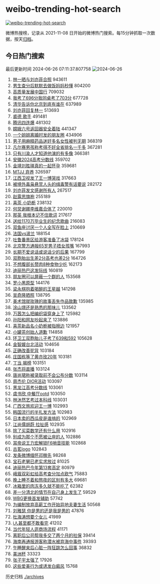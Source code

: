 # weibo-trending-hot-search

[![weibo-trending-hot-search](https://github.com/ameizi/weibo-trending-hot-search/actions/workflows/ci.yml/badge.svg)](https://github.com/ameizi/weibo-trending-hot-search/actions/workflows/ci.yml)

微博热搜榜，记录从 2021-11-08 日开始的微博热门搜索。每15分钟抓取一次数据，按天[归档](./archives)。

## 今日热门搜索

<!-- BEGIN --> 
最后更新时间 2024-06-26 07:11:37.807758 
![2024-06-26](https://imgs-storage.s3.us-east-005.backblazeb2.com/20240626/2024-06-26.png?versionId=4_z8fbbed132d73df8689c40f13_f1023482065114564_d20240625_m231137_c005_v0501022_t0027_u01719357097720) 
1. [林一晒与刘亦菲合照](https://s.weibo.com/weibo?q=%23%E6%9E%97%E4%B8%80%E6%99%92%E4%B8%8E%E5%88%98%E4%BA%A6%E8%8F%B2%E5%90%88%E7%85%A7%23&t=31&band_rank=1&Refer=top) 943611
1. [男生查分后默默去做饭妈妈秒懂](https://s.weibo.com/weibo?q=%23%E7%94%B7%E7%94%9F%E6%9F%A5%E5%88%86%E5%90%8E%E9%BB%98%E9%BB%98%E5%8E%BB%E5%81%9A%E9%A5%AD%E5%A6%88%E5%A6%88%E7%A7%92%E6%87%82%23&t=31&band_rank=2&Refer=top) 804200
1. [高质量发展中国行](https://s.weibo.com/weibo?q=%23%E9%AB%98%E8%B4%A8%E9%87%8F%E5%8F%91%E5%B1%95%E4%B8%AD%E5%9B%BD%E8%A1%8C%23&t=31&band_rank=3&Refer=top) 709032
1. [我考了696分我同桌考了703分](https://s.weibo.com/weibo?q=%23%E6%88%91%E8%80%83%E4%BA%86696%E5%88%86%E6%88%91%E5%90%8C%E6%A1%8C%E8%80%83%E4%BA%86703%E5%88%86%23&t=31&band_rank=4&Refer=top) 677728
1. [清华告诉你北京到底有谁在](https://s.weibo.com/weibo?q=%23%E6%B8%85%E5%8D%8E%E5%91%8A%E8%AF%89%E4%BD%A0%E5%8C%97%E4%BA%AC%E5%88%B0%E5%BA%95%E6%9C%89%E8%B0%81%E5%9C%A8%23&t=31&band_rank=5&Refer=top) 637989
1. [刘亦菲回复林一](https://s.weibo.com/weibo?q=%23%E5%88%98%E4%BA%A6%E8%8F%B2%E5%9B%9E%E5%A4%8D%E6%9E%97%E4%B8%80%23&t=31&band_rank=8&Refer=top) 513693
1. [裘德 歌手](https://s.weibo.com/weibo?q=%E8%A3%98%E5%BE%B7%20%E6%AD%8C%E6%89%8B&t=31&band_rank=6&Refer=top) 491481
1. [腾讯四连爆](https://s.weibo.com/weibo?q=%23%E8%85%BE%E8%AE%AF%E5%9B%9B%E8%BF%9E%E7%88%86%23&t=31&band_rank=7&Refer=top) 481302
1. [嫦娥六号返回器安全着陆](https://s.weibo.com/weibo?q=%23%E5%AB%A6%E5%A8%A5%E5%85%AD%E5%8F%B7%E8%BF%94%E5%9B%9E%E5%99%A8%E5%AE%89%E5%85%A8%E7%9D%80%E9%99%86%23&t=31&band_rank=3&Refer=top) 441347
1. [一个姐姐离婚时发的朋友圈](https://s.weibo.com/weibo?q=%E4%B8%80%E4%B8%AA%E5%A7%90%E5%A7%90%E7%A6%BB%E5%A9%9A%E6%97%B6%E5%8F%91%E7%9A%84%E6%9C%8B%E5%8F%8B%E5%9C%88&t=31&band_rank=4&Refer=top) 434906
1. [男子用麻精药品迷奸多名女性被判无期](https://s.weibo.com/weibo?q=%23%E7%94%B7%E5%AD%90%E7%94%A8%E9%BA%BB%E7%B2%BE%E8%8D%AF%E5%93%81%E8%BF%B7%E5%A5%B8%E5%A4%9A%E5%90%8D%E5%A5%B3%E6%80%A7%E8%A2%AB%E5%88%A4%E6%97%A0%E6%9C%9F%23&t=31&band_rank=9&Refer=top) 368319
1. [凡尔赛男孩称考得不好全省排名一千多](https://s.weibo.com/weibo?q=%23%E5%87%A1%E5%B0%94%E8%B5%9B%E7%94%B7%E5%AD%A9%E7%A7%B0%E8%80%83%E5%BE%97%E4%B8%8D%E5%A5%BD%E5%85%A8%E7%9C%81%E6%8E%92%E5%90%8D%E4%B8%80%E5%8D%83%E5%A4%9A%23&t=31&band_rank=10&Refer=top) 367281
1. [只有川渝人才知道他演的有多像](https://s.weibo.com/weibo?q=%E5%8F%AA%E6%9C%89%E5%B7%9D%E6%B8%9D%E4%BA%BA%E6%89%8D%E7%9F%A5%E9%81%93%E4%BB%96%E6%BC%94%E7%9A%84%E6%9C%89%E5%A4%9A%E5%83%8F&t=31&band_rank=12&Refer=top) 366381
1. [安徽2024高考分数线](https://s.weibo.com/weibo?q=%23%E5%AE%89%E5%BE%BD2024%E9%AB%98%E8%80%83%E5%88%86%E6%95%B0%E7%BA%BF%23&t=31&band_rank=10&Refer=top) 359702
1. [金靖刘胜瑛真的一起怀孕](https://s.weibo.com/weibo?q=%23%E9%87%91%E9%9D%96%E5%88%98%E8%83%9C%E7%91%9B%E7%9C%9F%E7%9A%84%E4%B8%80%E8%B5%B7%E6%80%80%E5%AD%95%23&t=31&band_rank=11&Refer=top) 359681
1. [MTJJ 弃养](https://s.weibo.com/weibo?q=MTJJ%20%E5%BC%83%E5%85%BB&t=31&band_rank=13&Refer=top) 326597
1. [江西卫视发了王一博哭戏](https://s.weibo.com/weibo?q=%23%E6%B1%9F%E8%A5%BF%E5%8D%AB%E8%A7%86%E5%8F%91%E4%BA%86%E7%8E%8B%E4%B8%80%E5%8D%9A%E5%93%AD%E6%88%8F%23&t=31&band_rank=14&Refer=top) 317663
1. [被境外毒枭悬赏人头的缉毒警有话要说](https://s.weibo.com/weibo?q=%23%E8%A2%AB%E5%A2%83%E5%A4%96%E6%AF%92%E6%9E%AD%E6%82%AC%E8%B5%8F%E4%BA%BA%E5%A4%B4%E7%9A%84%E7%BC%89%E6%AF%92%E8%AD%A6%E6%9C%89%E8%AF%9D%E8%A6%81%E8%AF%B4%23&t=31&band_rank=15&Refer=top) 282172
1. [刘亦菲发文感谢所有人](https://s.weibo.com/weibo?q=%23%E5%88%98%E4%BA%A6%E8%8F%B2%E5%8F%91%E6%96%87%E6%84%9F%E8%B0%A2%E6%89%80%E6%9C%89%E4%BA%BA%23&t=31&band_rank=16&Refer=top) 267517
1. [赵露思旗袍](https://s.weibo.com/weibo?q=%E8%B5%B5%E9%9C%B2%E6%80%9D%E6%97%97%E8%A2%8D&t=31&band_rank=17&Refer=top) 255189
1. [喜茶 小奶栀](https://s.weibo.com/weibo?q=%E5%96%9C%E8%8C%B6%20%E5%B0%8F%E5%A5%B6%E6%A0%80&t=31&band_rank=18&Refer=top) 238132
1. [何炅谢娜李维嘉合体了](https://s.weibo.com/weibo?q=%23%E4%BD%95%E7%82%85%E8%B0%A2%E5%A8%9C%E6%9D%8E%E7%BB%B4%E5%98%89%E5%90%88%E4%BD%93%E4%BA%86%23&t=31&band_rank=7&Refer=top) 220010
1. [那英 我根本记不住歌词](https://s.weibo.com/weibo?q=%E9%82%A3%E8%8B%B1%20%E6%88%91%E6%A0%B9%E6%9C%AC%E8%AE%B0%E4%B8%8D%E4%BD%8F%E6%AD%8C%E8%AF%8D&t=31&band_rank=41&Refer=top) 217617
1. [送给1170万毕业生的纪念歌曲](https://s.weibo.com/weibo?q=%23%E9%80%81%E7%BB%991170%E4%B8%87%E6%AF%95%E4%B8%9A%E7%94%9F%E7%9A%84%E7%BA%AA%E5%BF%B5%E6%AD%8C%E6%9B%B2%23&t=31&band_rank=26&Refer=top) 216083
1. [双鱼座讨厌一个人全写在脸上](https://s.weibo.com/weibo?q=%23%E5%8F%8C%E9%B1%BC%E5%BA%A7%E8%AE%A8%E5%8E%8C%E4%B8%80%E4%B8%AA%E4%BA%BA%E5%85%A8%E5%86%99%E5%9C%A8%E8%84%B8%E4%B8%8A%23&t=31&band_rank=19&Refer=top) 210669
1. [法国vs波兰](https://s.weibo.com/weibo?q=%E6%B3%95%E5%9B%BDvs%E6%B3%A2%E5%85%B0&t=31&band_rank=32&Refer=top) 188154
1. [吐鲁番景区给游客准备了冰袋](https://s.weibo.com/weibo?q=%23%E5%90%90%E9%B2%81%E7%95%AA%E6%99%AF%E5%8C%BA%E7%BB%99%E6%B8%B8%E5%AE%A2%E5%87%86%E5%A4%87%E4%BA%86%E5%86%B0%E8%A2%8B%23&t=31&band_rank=10&Refer=top) 178124
1. [北京警方通报65岁男子捂女孩嘴](https://s.weibo.com/weibo?q=%23%E5%8C%97%E4%BA%AC%E8%AD%A6%E6%96%B9%E9%80%9A%E6%8A%A565%E5%B2%81%E7%94%B7%E5%AD%90%E6%8D%82%E5%A5%B3%E5%AD%A9%E5%98%B4%23&t=31&band_rank=20&Refer=top) 167993
1. [长期不爱说话或说话少的后果](https://s.weibo.com/weibo?q=%23%E9%95%BF%E6%9C%9F%E4%B8%8D%E7%88%B1%E8%AF%B4%E8%AF%9D%E6%88%96%E8%AF%B4%E8%AF%9D%E5%B0%91%E7%9A%84%E5%90%8E%E6%9E%9C%23&t=31&band_rank=21&Refer=top) 167799
1. [双胞胎出生差2分高考也差2分](https://s.weibo.com/weibo?q=%23%E5%8F%8C%E8%83%9E%E8%83%8E%E5%87%BA%E7%94%9F%E5%B7%AE2%E5%88%86%E9%AB%98%E8%80%83%E4%B9%9F%E5%B7%AE2%E5%88%86%23&t=31&band_rank=10&Refer=top) 164726
1. [不想腹部长赘肉8种食物少吃](https://s.weibo.com/weibo?q=%23%E4%B8%8D%E6%83%B3%E8%85%B9%E9%83%A8%E9%95%BF%E8%B5%98%E8%82%898%E7%A7%8D%E9%A3%9F%E7%89%A9%E5%B0%91%E5%90%83%23&t=31&band_rank=22&Refer=top) 162173
1. [迪丽热巴这发际线](https://s.weibo.com/weibo?q=%23%E8%BF%AA%E4%B8%BD%E7%83%AD%E5%B7%B4%E8%BF%99%E5%8F%91%E9%99%85%E7%BA%BF%23&t=31&band_rank=23&Refer=top) 160819
1. [朋友圈可以屏蔽一个群的人](https://s.weibo.com/weibo?q=%23%E6%9C%8B%E5%8F%8B%E5%9C%88%E5%8F%AF%E4%BB%A5%E5%B1%8F%E8%94%BD%E4%B8%80%E4%B8%AA%E7%BE%A4%E7%9A%84%E4%BA%BA%23&t=31&band_rank=24&Refer=top) 153568
1. [罗小黑原型](https://s.weibo.com/weibo?q=%E7%BD%97%E5%B0%8F%E9%BB%91%E5%8E%9F%E5%9E%8B&t=31&band_rank=25&Refer=top) 144176
1. [梁永棋抱着喝醉的王星越](https://s.weibo.com/weibo?q=%23%E6%A2%81%E6%B0%B8%E6%A3%8B%E6%8A%B1%E7%9D%80%E5%96%9D%E9%86%89%E7%9A%84%E7%8E%8B%E6%98%9F%E8%B6%8A%23&t=31&band_rank=49&Refer=top) 141298
1. [吴奇隆晒照](https://s.weibo.com/weibo?q=%23%E5%90%B4%E5%A5%87%E9%9A%86%E6%99%92%E7%85%A7%23&t=31&band_rank=30&Refer=top) 138795
1. [美术馆就玫瑰的故事丢失作品致歉](https://s.weibo.com/weibo?q=%23%E7%BE%8E%E6%9C%AF%E9%A6%86%E5%B0%B1%E7%8E%AB%E7%91%B0%E7%9A%84%E6%95%85%E4%BA%8B%E4%B8%A2%E5%A4%B1%E4%BD%9C%E5%93%81%E8%87%B4%E6%AD%89%23&t=31&band_rank=26&Refer=top) 135985
1. [涂山璟还是熟悉的那味儿](https://s.weibo.com/weibo?q=%E6%B6%82%E5%B1%B1%E7%92%9F%E8%BF%98%E6%98%AF%E7%86%9F%E6%82%89%E7%9A%84%E9%82%A3%E5%91%B3%E5%84%BF&t=31&band_rank=27&Refer=top) 133562
1. [万茜怎么把编织袋穿身上了](https://s.weibo.com/weibo?q=%23%E4%B8%87%E8%8C%9C%E6%80%8E%E4%B9%88%E6%8A%8A%E7%BC%96%E7%BB%87%E8%A2%8B%E7%A9%BF%E8%BA%AB%E4%B8%8A%E4%BA%86%23&t=31&band_rank=28&Refer=top) 125982
1. [孙阳和网友吵起来了](https://s.weibo.com/weibo?q=%23%E5%AD%99%E9%98%B3%E5%92%8C%E7%BD%91%E5%8F%8B%E5%90%B5%E8%B5%B7%E6%9D%A5%E4%BA%86%23&t=31&band_rank=29&Refer=top) 123886
1. [喜茶新品名小奶栀被指擦边](https://s.weibo.com/weibo?q=%23%E5%96%9C%E8%8C%B6%E6%96%B0%E5%93%81%E5%90%8D%E5%B0%8F%E5%A5%B6%E6%A0%80%E8%A2%AB%E6%8C%87%E6%93%A6%E8%BE%B9%23&t=31&band_rank=31&Refer=top) 121957
1. [小罐茶创始人道歉](https://s.weibo.com/weibo?q=%23%E5%B0%8F%E7%BD%90%E8%8C%B6%E5%88%9B%E5%A7%8B%E4%BA%BA%E9%81%93%E6%AD%89%23&t=31&band_rank=17&Refer=top) 114858
1. [环卫工双胞胎儿子考了639和592](https://s.weibo.com/weibo?q=%23%E7%8E%AF%E5%8D%AB%E5%B7%A5%E5%8F%8C%E8%83%9E%E8%83%8E%E5%84%BF%E5%AD%90%E8%80%83%E4%BA%86639%E5%92%8C592%23&t=31&band_rank=47&Refer=top) 105628
1. [金智媛台北活动](https://s.weibo.com/weibo?q=%E9%87%91%E6%99%BA%E5%AA%9B%E5%8F%B0%E5%8C%97%E6%B4%BB%E5%8A%A8&t=31&band_rank=33&Refer=top) 104656
1. [正确改善驼背](https://s.weibo.com/weibo?q=%E6%AD%A3%E7%A1%AE%E6%94%B9%E5%96%84%E9%A9%BC%E8%83%8C&t=31&band_rank=34&Refer=top) 103184
1. [庄国栋等了黄亦玫20年](https://s.weibo.com/weibo?q=%23%E5%BA%84%E5%9B%BD%E6%A0%8B%E7%AD%89%E4%BA%86%E9%BB%84%E4%BA%A6%E7%8E%AB20%E5%B9%B4%23&t=31&band_rank=35&Refer=top) 103181
1. [丁当 揭榜](https://s.weibo.com/weibo?q=%E4%B8%81%E5%BD%93%20%E6%8F%AD%E6%A6%9C&t=31&band_rank=36&Refer=top) 103151
1. [张杰将直播](https://s.weibo.com/weibo?q=%23%E5%BC%A0%E6%9D%B0%E5%B0%86%E7%9B%B4%E6%92%AD%23&t=31&band_rank=37&Refer=top) 103124
1. [唐尚珺称被录取前不会公布分数](https://s.weibo.com/weibo?q=%23%E5%94%90%E5%B0%9A%E7%8F%BA%E7%A7%B0%E8%A2%AB%E5%BD%95%E5%8F%96%E5%89%8D%E4%B8%8D%E4%BC%9A%E5%85%AC%E5%B8%83%E5%88%86%E6%95%B0%23&t=31&band_rank=38&Refer=top) 103114
1. [周杰伦 DIOR活动](https://s.weibo.com/weibo?q=%E5%91%A8%E6%9D%B0%E4%BC%A6%20DIOR%E6%B4%BB%E5%8A%A8&t=31&band_rank=39&Refer=top) 103097
1. [黑龙江高考分数线](https://s.weibo.com/weibo?q=%23%E9%BB%91%E9%BE%99%E6%B1%9F%E9%AB%98%E8%80%83%E5%88%86%E6%95%B0%E7%BA%BF%23&t=31&band_rank=40&Refer=top) 103061
1. [虞书欣 中餐厅ootd](https://s.weibo.com/weibo?q=%E8%99%9E%E4%B9%A6%E6%AC%A3%20%E4%B8%AD%E9%A4%90%E5%8E%85ootd&t=31&band_rank=41&Refer=top) 103050
1. [林沐然艺考过本科线](https://s.weibo.com/weibo?q=%23%E6%9E%97%E6%B2%90%E7%84%B6%E8%89%BA%E8%80%83%E8%BF%87%E6%9C%AC%E7%A7%91%E7%BA%BF%23&t=31&band_rank=42&Refer=top) 103031
1. [广西文旅欢迎王一博](https://s.weibo.com/weibo?q=%23%E5%B9%BF%E8%A5%BF%E6%96%87%E6%97%85%E6%AC%A2%E8%BF%8E%E7%8E%8B%E4%B8%80%E5%8D%9A%23&t=31&band_rank=43&Refer=top) 102993
1. [韩国流行的半扎发方法](https://s.weibo.com/weibo?q=%E9%9F%A9%E5%9B%BD%E6%B5%81%E8%A1%8C%E7%9A%84%E5%8D%8A%E6%89%8E%E5%8F%91%E6%96%B9%E6%B3%95&t=31&band_rank=44&Refer=top) 102983
1. [日本卖的西瓜皮是谁啃的](https://s.weibo.com/weibo?q=%23%E6%97%A5%E6%9C%AC%E5%8D%96%E7%9A%84%E8%A5%BF%E7%93%9C%E7%9A%AE%E6%98%AF%E8%B0%81%E5%95%83%E7%9A%84%23&t=31&band_rank=45&Refer=top) 102969
1. [江尚儒胡蔚 拉扯感](https://s.weibo.com/weibo?q=%E6%B1%9F%E5%B0%9A%E5%84%92%E8%83%A1%E8%94%9A%20%E6%8B%89%E6%89%AF%E6%84%9F&t=31&band_rank=46&Refer=top) 102935
1. [除了买菜数学还有什么用](https://s.weibo.com/weibo?q=%23%E9%99%A4%E4%BA%86%E4%B9%B0%E8%8F%9C%E6%95%B0%E5%AD%A6%E8%BF%98%E6%9C%89%E4%BB%80%E4%B9%88%E7%94%A8%23&t=31&band_rank=47&Refer=top) 102916
1. [别成为那个不愿被让座的人](https://s.weibo.com/weibo?q=%23%E5%88%AB%E6%88%90%E4%B8%BA%E9%82%A3%E4%B8%AA%E4%B8%8D%E6%84%BF%E8%A2%AB%E8%AE%A9%E5%BA%A7%E7%9A%84%E4%BA%BA%23&t=31&band_rank=48&Refer=top) 102886
1. [耳帝说王力宏解锁F6哨音技能](https://s.weibo.com/weibo?q=%E8%80%B3%E5%B8%9D%E8%AF%B4%E7%8E%8B%E5%8A%9B%E5%AE%8F%E8%A7%A3%E9%94%81F6%E5%93%A8%E9%9F%B3%E6%8A%80%E8%83%BD&t=31&band_rank=49&Refer=top) 102868
1. [古茗logo](https://s.weibo.com/weibo?q=%E5%8F%A4%E8%8C%97logo&t=31&band_rank=50&Refer=top) 102843
1. [发条微博缅怀邓稼先](https://s.weibo.com/weibo?q=%23%E5%8F%91%E6%9D%A1%E5%BE%AE%E5%8D%9A%E7%BC%85%E6%80%80%E9%82%93%E7%A8%BC%E5%85%88%23&t=31&band_rank=10&Refer=top) 98268
1. [宝石老舅已老实求放过](https://s.weibo.com/weibo?q=%23%E5%AE%9D%E7%9F%B3%E8%80%81%E8%88%85%E5%B7%B2%E8%80%81%E5%AE%9E%E6%B1%82%E6%94%BE%E8%BF%87%23&t=31&band_rank=45&Refer=top) 81025
1. [迪丽热巴今年第13套高定](https://s.weibo.com/weibo?q=%23%E8%BF%AA%E4%B8%BD%E7%83%AD%E5%B7%B4%E4%BB%8A%E5%B9%B4%E7%AC%AC13%E5%A5%97%E9%AB%98%E5%AE%9A%23&t=31&band_rank=48&Refer=top) 80979
1. [峨眉双彩虹给高考查分加点欧气](https://s.weibo.com/weibo?q=%23%E5%B3%A8%E7%9C%89%E5%8F%8C%E5%BD%A9%E8%99%B9%E7%BB%99%E9%AB%98%E8%80%83%E6%9F%A5%E5%88%86%E5%8A%A0%E7%82%B9%E6%AC%A7%E6%B0%94%23&t=31&band_rank=10&Refer=top) 75883
1. [晚上睡不着和熬夜的区别有多大](https://s.weibo.com/weibo?q=%23%E6%99%9A%E4%B8%8A%E7%9D%A1%E4%B8%8D%E7%9D%80%E5%92%8C%E7%86%AC%E5%A4%9C%E7%9A%84%E5%8C%BA%E5%88%AB%E6%9C%89%E5%A4%9A%E5%A4%A7%23&t=31&band_rank=50&Refer=top) 69681
1. [冰箱里的肉冻多久就不能吃了](https://s.weibo.com/weibo?q=%23%E5%86%B0%E7%AE%B1%E9%87%8C%E7%9A%84%E8%82%89%E5%86%BB%E5%A4%9A%E4%B9%85%E5%B0%B1%E4%B8%8D%E8%83%BD%E5%90%83%E4%BA%86%23&t=31&band_rank=31&Refer=top) 62382
1. [差一分清北的情节在自己身上发生了](https://s.weibo.com/weibo?q=%23%E5%B7%AE%E4%B8%80%E5%88%86%E6%B8%85%E5%8C%97%E7%9A%84%E6%83%85%E8%8A%82%E5%9C%A8%E8%87%AA%E5%B7%B1%E8%BA%AB%E4%B8%8A%E5%8F%91%E7%94%9F%E4%BA%86%23&t=31&band_rank=33&Refer=top) 59529
1. [WBG更换首发辅助](https://s.weibo.com/weibo?q=%23WBG%E6%9B%B4%E6%8D%A2%E9%A6%96%E5%8F%91%E8%BE%85%E5%8A%A9%23&t=31&band_rank=48&Refer=top) 57742
1. [为编制放弃高薪工作开始异地夫妻生活](https://s.weibo.com/weibo?q=%23%E4%B8%BA%E7%BC%96%E5%88%B6%E6%94%BE%E5%BC%83%E9%AB%98%E8%96%AA%E5%B7%A5%E4%BD%9C%E5%BC%80%E5%A7%8B%E5%BC%82%E5%9C%B0%E5%A4%AB%E5%A6%BB%E7%94%9F%E6%B4%BB%23&t=31&band_rank=40&Refer=top) 50568
1. [刘雅瑟 你是男的还是我是男的](https://s.weibo.com/weibo?q=%E5%88%98%E9%9B%85%E7%91%9F%20%E4%BD%A0%E6%98%AF%E7%94%B7%E7%9A%84%E8%BF%98%E6%98%AF%E6%88%91%E6%98%AF%E7%94%B7%E7%9A%84&t=31&band_rank=45&Refer=top) 47876
1. [杜海涛想要个女儿](https://s.weibo.com/weibo?q=%23%E6%9D%9C%E6%B5%B7%E6%B6%9B%E6%83%B3%E8%A6%81%E4%B8%AA%E5%A5%B3%E5%84%BF%23&t=31&band_rank=44&Refer=top) 41989
1. [i人甚至都不敢看完](https://s.weibo.com/weibo?q=i%E4%BA%BA%E7%94%9A%E8%87%B3%E9%83%BD%E4%B8%8D%E6%95%A2%E7%9C%8B%E5%AE%8C&t=31&band_rank=41&Refer=top) 41202
1. [当代年轻人逛商场流程](https://s.weibo.com/weibo?q=%23%E5%BD%93%E4%BB%A3%E5%B9%B4%E8%BD%BB%E4%BA%BA%E9%80%9B%E5%95%86%E5%9C%BA%E6%B5%81%E7%A8%8B%23&t=31&band_rank=50&Refer=top) 41171
1. [离职后公司帮我多交了两个月的社保](https://s.weibo.com/weibo?q=%23%E7%A6%BB%E8%81%8C%E5%90%8E%E5%85%AC%E5%8F%B8%E5%B8%AE%E6%88%91%E5%A4%9A%E4%BA%A4%E4%BA%86%E4%B8%A4%E4%B8%AA%E6%9C%88%E7%9A%84%E7%A4%BE%E4%BF%9D%23&t=31&band_rank=47&Refer=top) 39414
1. [海南再通报游客称潜水被弃海中事件](https://s.weibo.com/weibo?q=%23%E6%B5%B7%E5%8D%97%E5%86%8D%E9%80%9A%E6%8A%A5%E6%B8%B8%E5%AE%A2%E7%A7%B0%E6%BD%9C%E6%B0%B4%E8%A2%AB%E5%BC%83%E6%B5%B7%E4%B8%AD%E4%BA%8B%E4%BB%B6%23&t=31&band_rank=48&Refer=top) 39393
1. [午睡醒来后心脏一阵狂跳怎么回事](https://s.weibo.com/weibo?q=%23%E5%8D%88%E7%9D%A1%E9%86%92%E6%9D%A5%E5%90%8E%E5%BF%83%E8%84%8F%E4%B8%80%E9%98%B5%E7%8B%82%E8%B7%B3%E6%80%8E%E4%B9%88%E5%9B%9E%E4%BA%8B%23&t=31&band_rank=50&Refer=top) 36832
1. [美洲杯](https://s.weibo.com/weibo?q=%E7%BE%8E%E6%B4%B2%E6%9D%AF&t=31&band_rank=31&Refer=top) 33323
1. [张子宇太强了](https://s.weibo.com/weibo?q=%23%E5%BC%A0%E5%AD%90%E5%AE%87%E5%A4%AA%E5%BC%BA%E4%BA%86%23&t=31&band_rank=47&Refer=top) 17926
1. [这些爱美行为或诱发白癜风](https://s.weibo.com/weibo?q=%23%E8%BF%99%E4%BA%9B%E7%88%B1%E7%BE%8E%E8%A1%8C%E4%B8%BA%E6%88%96%E8%AF%B1%E5%8F%91%E7%99%BD%E7%99%9C%E9%A3%8E%23&t=31&band_rank=50&Refer=top) 15768
<!-- END -->

历史归档 [./archives](./archives)

